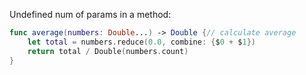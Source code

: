 Undefined num of params in a method:
```swift
func average(numbers: Double...) -> Double {// calculate average
    let total = numbers.reduce(0.0, combine: {$0 + $1})
    return total / Double(numbers.count)
}
```
